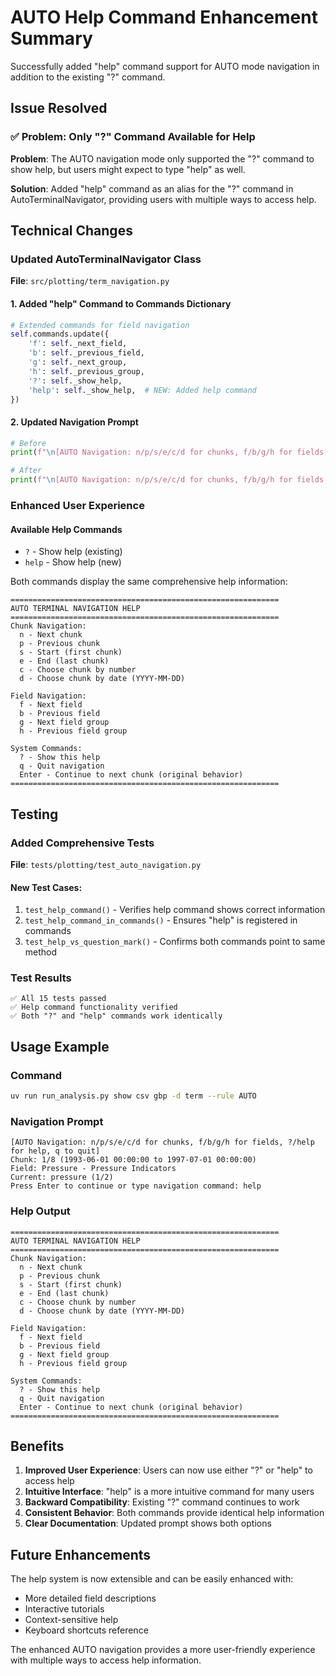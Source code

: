 # AUTO Help Command Enhancement Summary

Successfully added "help" command support for AUTO mode navigation in addition to the existing "?" command.

## Issue Resolved

### ✅ Problem: Only "?" Command Available for Help
**Problem**: The AUTO navigation mode only supported the "?" command to show help, but users might expect to type "help" as well.

**Solution**: Added "help" command as an alias for the "?" command in AutoTerminalNavigator, providing users with multiple ways to access help.

## Technical Changes

### Updated AutoTerminalNavigator Class

**File**: `src/plotting/term_navigation.py`

#### 1. Added "help" Command to Commands Dictionary
```python
# Extended commands for field navigation
self.commands.update({
    'f': self._next_field,
    'b': self._previous_field,
    'g': self._next_group,
    'h': self._previous_group,
    '?': self._show_help,
    'help': self._show_help,  # NEW: Added help command
})
```

#### 2. Updated Navigation Prompt
```python
# Before
print(f"\n[AUTO Navigation: n/p/s/e/c/d for chunks, f/b/g/h for fields, ? for help, q to quit]")

# After  
print(f"\n[AUTO Navigation: n/p/s/e/c/d for chunks, f/b/g/h for fields, ?/help for help, q to quit]")
```

### Enhanced User Experience

#### Available Help Commands
- `?` - Show help (existing)
- `help` - Show help (new)

Both commands display the same comprehensive help information:

```
============================================================
AUTO TERMINAL NAVIGATION HELP
============================================================
Chunk Navigation:
  n - Next chunk
  p - Previous chunk
  s - Start (first chunk)
  e - End (last chunk)
  c - Choose chunk by number
  d - Choose chunk by date (YYYY-MM-DD)

Field Navigation:
  f - Next field
  b - Previous field
  g - Next field group
  h - Previous field group

System Commands:
  ? - Show this help
  q - Quit navigation
  Enter - Continue to next chunk (original behavior)
============================================================
```

## Testing

### Added Comprehensive Tests

**File**: `tests/plotting/test_auto_navigation.py`

#### New Test Cases:
1. `test_help_command()` - Verifies help command shows correct information
2. `test_help_command_in_commands()` - Ensures "help" is registered in commands
3. `test_help_vs_question_mark()` - Confirms both commands point to same method

### Test Results
```
✅ All 15 tests passed
✅ Help command functionality verified
✅ Both "?" and "help" commands work identically
```

## Usage Example

### Command
```bash
uv run run_analysis.py show csv gbp -d term --rule AUTO
```

### Navigation Prompt
```
[AUTO Navigation: n/p/s/e/c/d for chunks, f/b/g/h for fields, ?/help for help, q to quit]
Chunk: 1/8 (1993-06-01 00:00:00 to 1997-07-01 00:00:00)
Field: Pressure - Pressure Indicators
Current: pressure (1/2)
Press Enter to continue or type navigation command: help
```

### Help Output
```
============================================================
AUTO TERMINAL NAVIGATION HELP
============================================================
Chunk Navigation:
  n - Next chunk
  p - Previous chunk
  s - Start (first chunk)
  e - End (last chunk)
  c - Choose chunk by number
  d - Choose chunk by date (YYYY-MM-DD)

Field Navigation:
  f - Next field
  b - Previous field
  g - Next field group
  h - Previous field group

System Commands:
  ? - Show this help
  q - Quit navigation
  Enter - Continue to next chunk (original behavior)
============================================================
```

## Benefits

1. **Improved User Experience**: Users can now use either "?" or "help" to access help
2. **Intuitive Interface**: "help" is a more intuitive command for many users
3. **Backward Compatibility**: Existing "?" command continues to work
4. **Consistent Behavior**: Both commands provide identical help information
5. **Clear Documentation**: Updated prompt shows both options

## Future Enhancements

The help system is now extensible and can be easily enhanced with:
- More detailed field descriptions
- Interactive tutorials
- Context-sensitive help
- Keyboard shortcuts reference

The enhanced AUTO navigation provides a more user-friendly experience with multiple ways to access help information.
